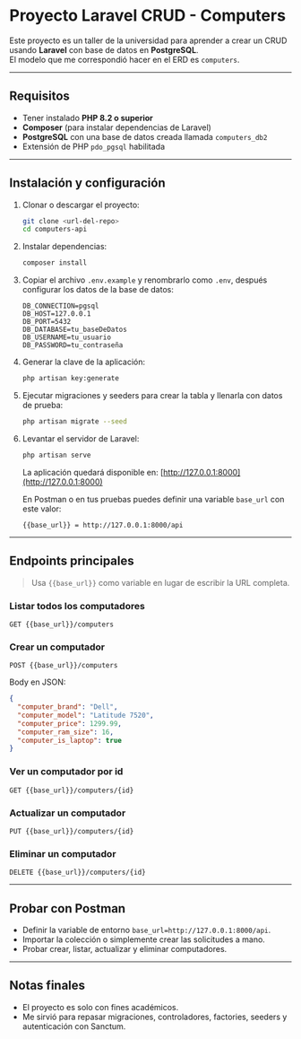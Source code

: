 # Proyecto Laravel CRUD - Computers

Este proyecto es un taller de la universidad para aprender a crear un CRUD usando **Laravel** con base de datos en **PostgreSQL**.  
El modelo que me correspondió hacer en el ERD es `computers`.

---

## Requisitos

- Tener instalado **PHP 8.2 o superior**
- **Composer** (para instalar dependencias de Laravel)
- **PostgreSQL** con una base de datos creada llamada `computers_db2`
- Extensión de PHP `pdo_pgsql` habilitada

---

## Instalación y configuración

1. Clonar o descargar el proyecto:
   ```bash
   git clone <url-del-repo>
   cd computers-api
   ```

2. Instalar dependencias:
   ```bash
   composer install
   ```

3. Copiar el archivo `.env.example` y renombrarlo como `.env`, después configurar los datos de la base de datos:
   ```env
   DB_CONNECTION=pgsql
   DB_HOST=127.0.0.1
   DB_PORT=5432
   DB_DATABASE=tu_baseDeDatos
   DB_USERNAME=tu_usuario
   DB_PASSWORD=tu_contraseña
   ```

4. Generar la clave de la aplicación:
   ```bash
   php artisan key:generate
   ```

5. Ejecutar migraciones y seeders para crear la tabla y llenarla con datos de prueba:
   ```bash
   php artisan migrate --seed
   ```

6. Levantar el servidor de Laravel:
   ```bash
   php artisan serve
   ```
   La aplicación quedará disponible en: [http://127.0.0.1:8000](http://127.0.0.1:8000)

   En Postman o en tus pruebas puedes definir una variable `base_url` con este valor:
   ```
   {{base_url}} = http://127.0.0.1:8000/api
   ```

---

## Endpoints principales

> Usa `{{base_url}}` como variable en lugar de escribir la URL completa.

### Listar todos los computadores
```
GET {{base_url}}/computers
```

### Crear un computador
```
POST {{base_url}}/computers
```
Body en JSON:
```json
{
  "computer_brand": "Dell",
  "computer_model": "Latitude 7520",
  "computer_price": 1299.99,
  "computer_ram_size": 16,
  "computer_is_laptop": true
}
```

### Ver un computador por id
```
GET {{base_url}}/computers/{id}
```

### Actualizar un computador
```
PUT {{base_url}}/computers/{id}
```

### Eliminar un computador
```
DELETE {{base_url}}/computers/{id}
```

---

## Probar con Postman

- Definir la variable de entorno `base_url=http://127.0.0.1:8000/api`.  
- Importar la colección o simplemente crear las solicitudes a mano.  
- Probar crear, listar, actualizar y eliminar computadores.

---

## Notas finales

- El proyecto es solo con fines académicos.  
- Me sirvió para repasar migraciones, controladores, factories, seeders y autenticación con Sanctum.  